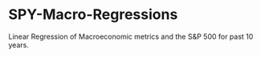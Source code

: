 # SPY-Macro-Regressions
Linear Regression of Macroeconomic metrics and the S&amp;P 500 for past 10 years.


